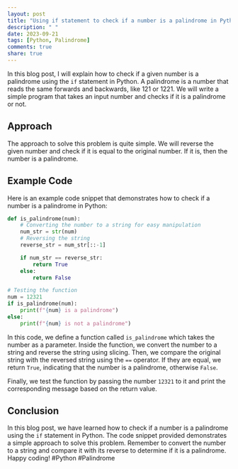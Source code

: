 ```yaml
---
layout: post
title: "Using if statement to check if a number is a palindrome in Python"
description: " "
date: 2023-09-21
tags: [Python, Palindrome]
comments: true
share: true
---
```


In this blog post, I will explain how to check if a given number is a palindrome using the `if` statement in Python. A palindrome is a number that reads the same forwards and backwards, like 121 or 1221. We will write a simple program that takes an input number and checks if it is a palindrome or not.

## Approach

The approach to solve this problem is quite simple. We will reverse the given number and check if it is equal to the original number. If it is, then the number is a palindrome.

## Example Code

Here is an example code snippet that demonstrates how to check if a number is a palindrome in Python:

```python
def is_palindrome(num):
    # Converting the number to a string for easy manipulation
    num_str = str(num)
    # Reversing the string
    reverse_str = num_str[::-1]

    if num_str == reverse_str:
        return True
    else:
        return False

# Testing the function
num = 12321
if is_palindrome(num):
    print(f"{num} is a palindrome")
else:
    print(f"{num} is not a palindrome")
```

In this code, we define a function called `is_palindrome` which takes the number as a parameter. Inside the function, we convert the number to a string and reverse the string using slicing. Then, we compare the original string with the reversed string using the `==` operator. If they are equal, we return `True`, indicating that the number is a palindrome, otherwise `False`.

Finally, we test the function by passing the number `12321` to it and print the corresponding message based on the return value.

## Conclusion

In this blog post, we have learned how to check if a number is a palindrome using the `if` statement in Python. The code snippet provided demonstrates a simple approach to solve this problem. Remember to convert the number to a string and compare it with its reverse to determine if it is a palindrome. Happy coding! #Python #Palindrome